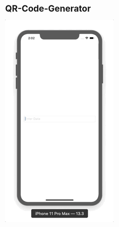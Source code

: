 # QR-Code-Generator
![Image alt](https://github.com/anton2030t/QR-Code-Generator/raw/master/qr.gif)
